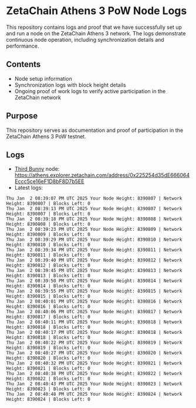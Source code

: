 # ZetaChain Athens 3 PoW Node Logs
This repository contains logs and proof that we have successfully set up and run a node on the ZetaChain Athens 3 network. The logs demonstrate continuous node operation, including synchronization details and performance.

## Contents
- Node setup information
- Synchronization logs with block height details
- Ongoing proof of work logs to verify active participation in the ZetaChain network

## Purpose
This repository serves as documentation and proof of participation in the ZetaChain Athens 3 PoW testnet.

## Logs

- [Third Bunny](https://thirdbunny.xyz/) node: https://athens.explorer.zetachain.com/address/0x225254d35dE666064Eccc5ce16eF1D8bF8D7b5EE
- Latest logs:
```
Thu Jan  2 08:39:07 PM UTC 2025 Your Node Height: 8390807 | Network Height: 8390807 | Blocks Left: 0
Thu Jan  2 08:39:13 PM UTC 2025 Your Node Height: 8390807 | Network Height: 8390807 | Blocks Left: 0
Thu Jan  2 08:39:18 PM UTC 2025 Your Node Height: 8390808 | Network Height: 8390808 | Blocks Left: 0
Thu Jan  2 08:39:23 PM UTC 2025 Your Node Height: 8390809 | Network Height: 8390809 | Blocks Left: 0
Thu Jan  2 08:39:29 PM UTC 2025 Your Node Height: 8390810 | Network Height: 8390810 | Blocks Left: 0
Thu Jan  2 08:39:34 PM UTC 2025 Your Node Height: 8390811 | Network Height: 8390811 | Blocks Left: 0
Thu Jan  2 08:39:40 PM UTC 2025 Your Node Height: 8390812 | Network Height: 8390812 | Blocks Left: 0
Thu Jan  2 08:39:45 PM UTC 2025 Your Node Height: 8390813 | Network Height: 8390813 | Blocks Left: 0
Thu Jan  2 08:39:50 PM UTC 2025 Your Node Height: 8390814 | Network Height: 8390814 | Blocks Left: 0
Thu Jan  2 08:39:55 PM UTC 2025 Your Node Height: 8390815 | Network Height: 8390815 | Blocks Left: 0
Thu Jan  2 08:40:01 PM UTC 2025 Your Node Height: 8390816 | Network Height: 8390816 | Blocks Left: 0
Thu Jan  2 08:40:06 PM UTC 2025 Your Node Height: 8390817 | Network Height: 8390817 | Blocks Left: 0
Thu Jan  2 08:40:11 PM UTC 2025 Your Node Height: 8390818 | Network Height: 8390818 | Blocks Left: 0
Thu Jan  2 08:40:17 PM UTC 2025 Your Node Height: 8390818 | Network Height: 8390818 | Blocks Left: 0
Thu Jan  2 08:40:22 PM UTC 2025 Your Node Height: 8390819 | Network Height: 8390819 | Blocks Left: 0
Thu Jan  2 08:40:27 PM UTC 2025 Your Node Height: 8390820 | Network Height: 8390820 | Blocks Left: 0
Thu Jan  2 08:40:32 PM UTC 2025 Your Node Height: 8390821 | Network Height: 8390821 | Blocks Left: 0
Thu Jan  2 08:40:38 PM UTC 2025 Your Node Height: 8390822 | Network Height: 8390822 | Blocks Left: 0
Thu Jan  2 08:40:43 PM UTC 2025 Your Node Height: 8390823 | Network Height: 8390823 | Blocks Left: 0
Thu Jan  2 08:40:48 PM UTC 2025 Your Node Height: 8390824 | Network Height: 8390824 | Blocks Left: 0
```
